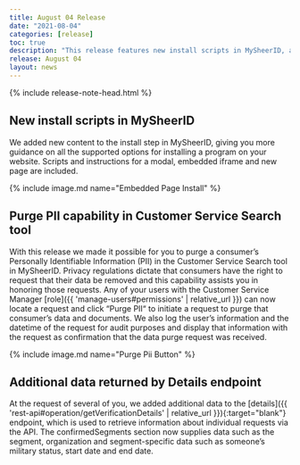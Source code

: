 ```yaml
---
title: August 04 Release
date: "2021-08-04"
categories: [release]
toc: true
description: "This release features new install scripts in MySheerID, a new capability in the Customer Service Search tool as well as a change to the data returned by the Details endpoint."
release: August 04
layout: news
---
```


{% include release-note-head.html %}

## New install scripts in MySheerID

We added new content to the install step in MySheerID, giving you more guidance on all the supported options for installing a program on your website. Scripts and instructions for a modal, embedded iframe and new page are included.

{% include image.md name="Embedded Page Install" %}

## Purge PII capability in Customer Service Search tool

With this release we made it possible for you to purge a consumer’s Personally Identifiable Information (PII) in the Customer Service Search tool in MySheerID. Privacy regulations dictate that consumers have the right to request that their data be removed and this capability assists you in honoring those requests. Any of your users with the Customer Service Manager [role]({{ 'manage-users#permissions' | relative_url }}) can now locate a request and click “Purge PII“ to initiate a request to purge that consumer’s data and documents. We also log the user’s information and the datetime of the request for audit purposes and display that information with the request as confirmation that the data purge request was received.

{% include image.md name="Purge Pii Button" %}

## Additional data returned by Details endpoint

At the request of several of you, we added additional data to the [details]({{ 'rest-api#operation/getVerificationDetails' | relative_url }}){:target="blank"} endpoint, which is used to retrieve information about individual requests via the API. The confirmedSegments section now supplies data such as the segment, organization and segment-specific data such as someone’s military status, start date and end date.
